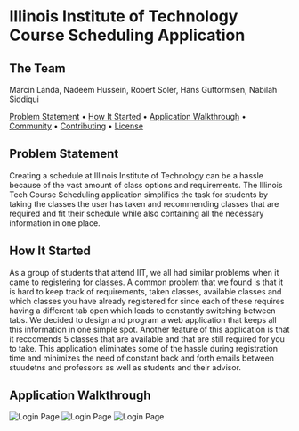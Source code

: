 # Illinois Institute of Technology Course Scheduling Application

## The Team
Marcin Landa, Nadeem Hussein, Robert Soler, Hans Guttormsen, Nabilah Siddiqui

<a href="#problem-statement">Problem Statement</a> •
<a href="how-it-started">How It Started</a> •
<a href="#application-walkthrough">Application Walkthrough</a> •
<a href="#community">Community</a> •
<a href="#contributing">Contributing</a> •
<a href="#license">License</a>

## Problem Statement
Creating a schedule at Illinois Institute of Technology can be a hassle because of the vast amount of class options and requirements. The Illinois Tech Course Scheduling application simplifies the task for students by taking the classes the user has taken and recommending classes that are required and fit their schedule while also containing all the necessary information in one place.

## How It Started
As a group of students that attend IIT, we all had similar problems when it came to registering for classes. A common problem that we found is that it is hard to keep track of requirements, taken classes, available classes and which classes you have already registered for since each of these requires having a different tab open which leads to constantly switching between tabs. We decided to design and program a web application that keeps all this information in one simple spot. Another feature of this application is that it reccomends 5 classes that are available and that are still required for you to take. This application eliminates some of the hassle during registration time and minimizes the need of constant back and forth emails between stuudetns and professors as well as students and their advisor.

## Application Walkthrough
![Login Page]([/main/FlaskReference/static/images/Page1.png?raw=true "Login Page")
![Login Page](/repository/FlaskReference/static/images/Page1.png "Login Page")
![Login Page](https://github.com/MarcinLanda/IPRO-IIT-Scheduling-App/raw/main/FlaskReference/static/images/Page1.png "Login Page")

